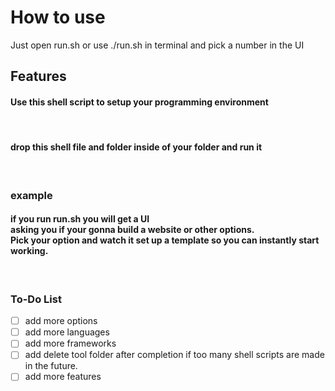 # How to use

<p>Just open run.sh or use ./run.sh in terminal and pick a number in the UI</p>

## Features

<h4>Use this shell script to setup your programming environment</h4><br/>
<h4>drop this shell file and folder inside of your folder and run it</h4><br/>

### example

<h4>if you run run.sh you will get a UI <br/>
asking you if your gonna build a website or other options. <br/>
Pick your option and watch it set up a template so you can instantly start working.</h4><br/>

### To-Do List

- [ ] add more options
- [ ] add more languages
- [ ] add more frameworks
- [ ] add delete tool folder after completion if too many shell scripts are made in the future.
- [ ] add more features
